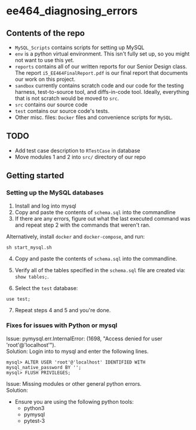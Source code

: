 # ee464_diagnosing_errors

## Contents of the repo
* `MySQL_Scripts` contains scripts for setting up MySQL
* `env` is a python virtual environment. This isn't fully set up, so you
  might not want to use this yet.
* `reports` contains all of our written reports for our Senior Design
  class. The report `i5_EE464FinalReport.pdf` is our final report that
  documents our work on this project.
* `sandbox` currently contains scratch code and our code for the testing
  harness, test-to-source tool, and diffs-in-code tool. Ideally,
  everything that is not scratch would be moved to `src`.
* `src` contains our source code
* `test` contains our source code's tests.
* Other misc. files: `Docker` files and convenience scripts for `MySQL`.

## TODO

* Add test case description to `RTestCase` in database
* Move modules 1 and 2 into `src/` directory of our repo

## Getting started
### Setting up the MySQL databases

1. Install and log into mysql
2. Copy and paste the contents of `schema.sql` into the commandline
3. If there are any errors, figure out what the last executed command
   was and repeat step 2 with the commands that weren't ran.

Alternatively, install `docker` and `docker-compose`, and run:

```
sh start_mysql.sh
```

4. Copy and paste the contents of `schema.sql` into the commandline.
5. Verify all of the tables specified in the `schema.sql` file are
   created via: `show tables;`.

6. Select the `test` database:

```
use test;
```

7. Repeat steps 4 and 5 and you're done.

### Fixes for issues with Python or mysql

Issue: pymysql.err.InternalError: (1698, "Access denied for user 'root'@'localhost'"). <br/>
Solution: Login into to mysql and enter the following lines.

```
mysql> ALTER USER 'root'@'localhost' IDENTIFIED WITH mysql_native_password BY '';
mysql> FLUSH PRIVILEGES;
```
Issue: Missing modules or other general python errors. <br/>
Solution:
* Ensure you are using the following python tools:
  * python3
  * pymysql
  * pytest-3

